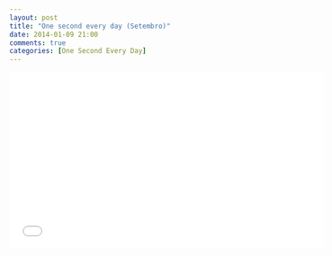 ```yaml
---
layout: post
title: "One second every day (Setembro)"
date: 2014-01-09 21:00
comments: true
categories: [One Second Every Day]
---
```


<iframe width="560" height="315" src="//www.youtube.com/embed/g2UH-qxUJCI?rel=0" frameborder="0" allowfullscreen></iframe>
